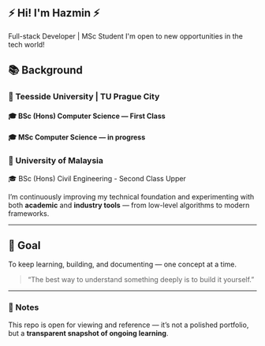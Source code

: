 ## ⚡️ Hi! I'm Hazmin ⚡️
Full-stack Developer | MSc Student
I'm open to new opportunities in the tech world!

## 📚 Background
### 🏫 Teesside University | TU Prague City
#### 🎓 BSc (Hons) Computer Science — First Class
#### 🎓 MSc Computer Science — in progress

### 🏫 University of Malaysia
🎓 BSc (Hons) Civil Engineering - Second Class Upper

I’m continuously improving my technical foundation and experimenting with both **academic** and **industry tools** — from low-level algorithms to modern frameworks.

---

## 🚀 Goal
To keep learning, building, and documenting — one concept at a time.

> “The best way to understand something deeply is to build it yourself.”

---

### 💬 Notes
This repo is open for viewing and reference — it’s not a polished portfolio, but a **transparent snapshot of ongoing learning**.

<!--
**hazminfirdaus/hazminfirdaus** is a ✨ _special_ ✨ repository because its `README.md` (this file) appears on your GitHub profile.

Here are some ideas to get you started:

- 🔭 I’m currently working on ...
- 🌱 I’m currently learning ...
- 👯 I’m looking to collaborate on ...
- 🤔 I’m looking for help with ...
- 💬 Ask me about ...
- 📫 How to reach me: ...
- 😄 Pronouns: ...
- ⚡ Fun fact: ...
-->

